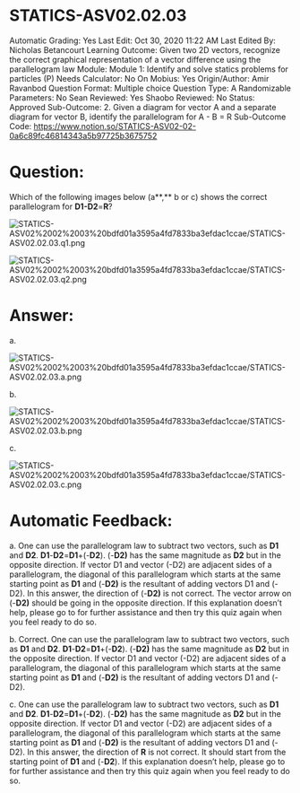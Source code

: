 # STATICS-ASV02.02.03

Automatic Grading: Yes
Last Edit: Oct 30, 2020 11:22 AM
Last Edited By: Nicholas Betancourt
Learning Outcome: Given two 2D vectors, recognize the correct graphical representation of a vector difference using the parallelogram law
Module: Module 1: Identify and solve statics problems for particles (P)
Needs Calculator: No
On Mobius: Yes
Origin/Author: Amir Ravanbod
Question Format: Multiple choice
Question Type: A
Randomizable Parameters: No
Sean Reviewed: Yes
Shaobo Reviewed: No
Status: Approved
Sub-Outcome: 2. Given a diagram for vector A and a separate diagram for vector B, identify the parallelogram for A - B = R
Sub-Outcome Code: https://www.notion.so/STATICS-ASV02-02-0a6c89fc46814343a5b97725b3675752

# Question:

Which of the following images below (a**,** b or c) shows the correct parallelogram for **D1-D2**=**R**?

![STATICS-ASV02%2002%2003%20bdfd01a3595a4fd7833ba3efdac1ccae/STATICS-ASV02.02.03.q1.png](STATICS-ASV02%2002%2003%20bdfd01a3595a4fd7833ba3efdac1ccae/STATICS-ASV02.02.03.q1.png)

![STATICS-ASV02%2002%2003%20bdfd01a3595a4fd7833ba3efdac1ccae/STATICS-ASV02.02.03.q2.png](STATICS-ASV02%2002%2003%20bdfd01a3595a4fd7833ba3efdac1ccae/STATICS-ASV02.02.03.q2.png)

# Answer:

a. 

![STATICS-ASV02%2002%2003%20bdfd01a3595a4fd7833ba3efdac1ccae/STATICS-ASV02.02.03.a.png](STATICS-ASV02%2002%2003%20bdfd01a3595a4fd7833ba3efdac1ccae/STATICS-ASV02.02.03.a.png)

b. 

![STATICS-ASV02%2002%2003%20bdfd01a3595a4fd7833ba3efdac1ccae/STATICS-ASV02.02.03.b.png](STATICS-ASV02%2002%2003%20bdfd01a3595a4fd7833ba3efdac1ccae/STATICS-ASV02.02.03.b.png)

c. 

![STATICS-ASV02%2002%2003%20bdfd01a3595a4fd7833ba3efdac1ccae/STATICS-ASV02.02.03.c.png](STATICS-ASV02%2002%2003%20bdfd01a3595a4fd7833ba3efdac1ccae/STATICS-ASV02.02.03.c.png)

# Automatic Feedback:

a. One can use the parallelogram law to subtract two vectors, such as **D1** and **D2**. **D1**-**D2**=**D1**+(-**D2**). (-**D2)** has the same magnitude as **D2** but in the opposite direction. If vector D1 and vector (-D2) are adjacent sides of a parallelogram, the diagonal of this parallelogram which starts at the same starting point as **D1** and (-**D2)** is the resultant of adding vectors D1 and (-D2).  In this answer, the direction of (-**D2)** is not correct.  The vector arrow on (-**D2)** should be going in the opposite direction. If this explanation doesn’t help, please go to <a location where all the links are> for further assistance and then try this quiz again when you feel ready to do so.

b. Correct. One can use the parallelogram law to subtract two vectors, such as **D1** and **D2**. **D1**-**D2**=**D1**+(-**D2**). (-**D2)** has the same magnitude as **D2** but in the opposite direction. If vector D1 and vector (-D2) are adjacent sides of a parallelogram, the diagonal of this parallelogram which starts at the same starting point as **D1** and (-**D2)** is the resultant of adding vectors D1 and (-D2).

c. One can use the parallelogram law to subtract two vectors, such as **D1** and **D2**. **D1**-**D2**=**D1**+(-**D2**). (-**D2)** has the same magnitude as **D2** but in the opposite direction. If vector D1 and vector (-D2) are adjacent sides of a parallelogram, the diagonal of this parallelogram which starts at the same starting point as **D1** and (-**D2)** is the resultant of adding vectors D1 and (-D2).  In this answer, the direction of **R** is not correct.  It should start from the starting point of **D1** and (-**D2**). If this explanation doesn’t help, please go to <a location where all the links are> for further assistance and then try this quiz again when you feel ready to do so.